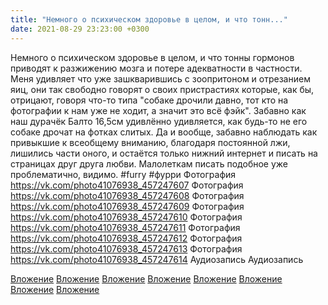 ```yaml
---
title: "Немного о психическом здоровье в целом, и что тонн..."
date: 2021-08-29 23:23:00 +0300
---
```


Немного о психическом здоровье в целом, и что тонны гормонов приводят к разжижению мозга и потере адекватности в частности.
Меня удивляет что уже зашкварившись с зоопритоном и отрезанием яиц, они так свободно говорят о своих пристрастиях которые, как бы, отрицают, говоря что-то типа "собаке дрочили давно, тот кто на фотографии к нам уже не ходит, а значит это всё фэйк".
Забавно как наш дурачёк Балто 16,5см удивлённо удивляется, как будь-то не его собаке дрочат на фотках слитых.
Да и вообще, забавно наблюдать как привыкшие к всеобщему вниманию, благодаря постоянной лжи, лишились части оного, и остаётся только нижний интернет и писать на страницах друг друга любви. Малолеткам писать подобное уже проблематично, видимо.
#furry #фурри
Фотография
https://vk.com/photo41076938_457247607
Фотография
https://vk.com/photo41076938_457247608
Фотография
https://vk.com/photo41076938_457247609
Фотография
https://vk.com/photo41076938_457247610
Фотография
https://vk.com/photo41076938_457247611
Фотография
https://vk.com/photo41076938_457247612
Фотография
https://vk.com/photo41076938_457247613
Фотография
https://vk.com/photo41076938_457247614
Аудиозапись
Аудиозапись

[Вложение](https://vk.com/photo41076938_457247607)
[Вложение](https://vk.com/photo41076938_457247608)
[Вложение](https://vk.com/photo41076938_457247609)
[Вложение](https://vk.com/photo41076938_457247610)
[Вложение](https://vk.com/photo41076938_457247611)
[Вложение](https://vk.com/photo41076938_457247612)
[Вложение](https://vk.com/photo41076938_457247613)
[Вложение](https://vk.com/photo41076938_457247614)
